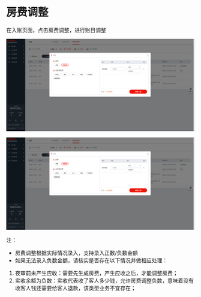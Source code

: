 # 房费调整

在入账页面，点击房费调整，进行账目调整

![&#x70B9;&#x51FB;&#x623F;&#x8D39;&#x8C03;&#x6574;&#xFF0C;&#x9009;&#x62E9;&#x5BF9;&#x5E94;&#x539F;&#x56E0;&#x8FDB;&#x884C;&#x8C03;&#x6574;](../../../.gitbook/assets/image%20%28410%29.png)

![&#x5F55;&#x5165;&#x63D0;&#x524D;&#x79BB;&#x5E97;&#x8D1F;&#x6570;&#x623F;&#x8D39;&#x8C03;&#x6574;](../../../.gitbook/assets/image%20%28264%29.png)

注：

* 房费调整根据实际情况录入，支持录入正数/负数金额
* 如果无法录入负数金额，请核实是否存在以下情况并做相应处理：

1. 夜审前未产生应收：需要先生成房费，产生应收之后，才能调整房费；
2. 实收余额为负数：实收代表收了客人多少钱，允许房费调整负数，意味着没有收客人钱还需要给客人退款，该类型业务不宜存在；



